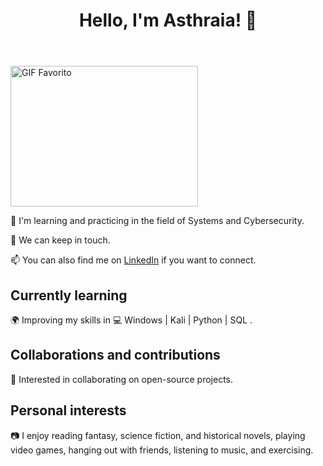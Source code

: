 <body>
    <div class="container">
        <header>
            <h1>Hello, I'm Asthraia! 🌟</h1>
        </header>
        </head>
    <img src="https://64.media.tumblr.com/363e208a9750d68760ad5fb5a34c94c1/tumblr_p9r2smNK6v1rwlghso1_r1_1280.gif" 
         alt="GIF Favorito" 
         width="300" 
         height="225">
        <section>
            <p>🌱 I'm learning and practicing in the field of Systems and Cybersecurity.</p>
            <p>💬 We can keep in touch.</p>
            <p>📫 You can also find me on <a href="https://www.linkedin.com/in/mjmartinezleo/" class="highlight">LinkedIn</a> if you want to connect.</p>
        </section>
        <section>
            <h2>Currently learning</h2>
            <p>🌍 Improving my skills in <span class="highlight">💻 Windows | Kali | Python | SQL </span>.</p>
        </section>
        <section>
            <h2>Collaborations and contributions</h2>
            <p>🤝 Interested in collaborating on open-source projects.</p>
        </section>
        <section>
            <h2>Personal interests</h2>
            <p>📷 I enjoy reading fantasy, science fiction, and historical novels, playing video games, hanging out with friends, listening to music, and exercising.</p>
        </section>
        <footer>
        </footer>
    </div>
</body>
<head>
    <meta charset="UTF-8">
    <meta name="viewport" content="width=device-width, initial-scale=1.0">
